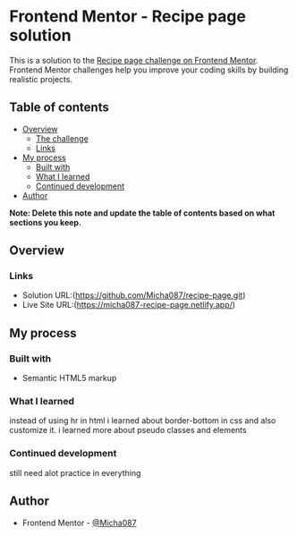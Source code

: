 # Frontend Mentor - Recipe page solution

This is a solution to the [Recipe page challenge on Frontend Mentor](https://www.frontendmentor.io/challenges/recipe-page-KiTsR8QQKm). Frontend Mentor challenges help you improve your coding skills by building realistic projects. 

## Table of contents

- [Overview](#overview)
  - [The challenge](#the-challenge)
  - [Links](#links)
- [My process](#my-process)
  - [Built with](#built-with)
  - [What I learned](#what-i-learned)
  - [Continued development](#continued-development)
- [Author](#author)

**Note: Delete this note and update the table of contents based on what sections you keep.**

## Overview

### Links

- Solution URL:(https://github.com/Micha087/recipe-page.git)
- Live Site URL:(https://micha087-recipe-page.netlify.app/)

## My process

### Built with

- Semantic HTML5 markup

### What I learned

instead of using hr in html i learned about border-bottom in css and also customize it.
i learned more about pseudo classes and elements 

### Continued development

still need alot practice in everything

## Author

- Frontend Mentor - [@Micha087](https://www.frontendmentor.io/profile/Micha087)